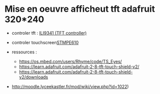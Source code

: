 # Mise en oeuvre afficheut tft adafruit 320*240 

- controler tft :  [ILI9341 (TFT controller)](http://www.adafruit.com/datasheets/ILI9341.pdf)
- controler touchscreen[STMPE610](http://www.adafruit.com/datasheets/STMPE610.pdf)
- ressources :
  - https://os.mbed.com/users/Rhyme/code/TS_Eyes/
  - https://learn.adafruit.com/adafruit-2-8-tft-touch-shield-v2/
  - https://learn.adafruit.com/adafruit-2-8-tft-touch-shield-v2/downloads

- http://moodle.lyceekastler.fr/mod/wiki/view.php?id=1022)